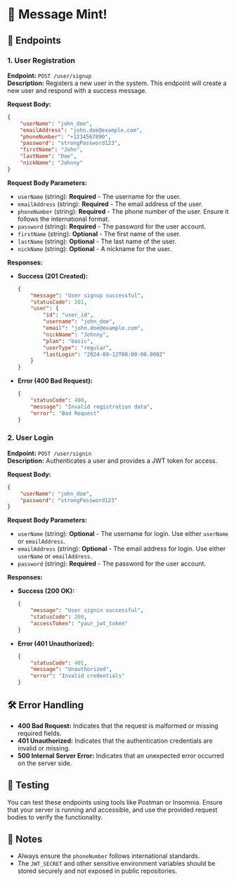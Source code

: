 # 🍃 Message Mint!

## 🚀 **Endpoints**

### 1. **User Registration**

**Endpoint:** `POST /user/signup`  
**Description:** Registers a new user in the system. This endpoint will create a new user and respond with a success message. 

**Request Body:**

```json
{
    "userName": "john_doe",
    "emailAddress": "john.doe@example.com",
    "phoneNumber": "+1234567890",
    "password": "strongPassword123",
    "firstName": "John",
    "lastName": "Doe",
    "nickName": "Johnny"
}
```

**Request Body Parameters:**
- `userName` (string): **Required** - The username for the user.
- `emailAddress` (string): **Required** - The email address of the user.
- `phoneNumber` (string): **Required** - The phone number of the user. Ensure it follows the international format.
- `password` (string): **Required** - The password for the user account.
- `firstName` (string): **Optional** - The first name of the user.
- `lastName` (string): **Optional** - The last name of the user.
- `nickName` (string): **Optional** - A nickname for the user.

**Responses:**

- **Success (201 Created):**
    ```json
    {
        "message": "User signup successful",
        "statusCode": 201,
        "user": {
            "id": "user_id",
            "username": "john_doe",
            "email": "john.doe@example.com",
            "nickName": "Johnny",
            "plan": "basic",
            "userType": "regular",
            "lastLogin": "2024-09-12T00:00:00.000Z"
        }
    }
    ```

- **Error (400 Bad Request):**
    ```json
    {
        "statusCode": 400,
        "message": "Invalid registration data",
        "error": "Bad Request"
    }
    ```

### 2. **User Login**

**Endpoint:** `POST /user/signin`  
**Description:** Authenticates a user and provides a JWT token for access. 

**Request Body:**

```json
{
    "userName": "john_doe",
    "password": "strongPassword123"
}
```

**Request Body Parameters:**
- `userName` (string): **Optional** - The username for login. Use either `userName` or `emailAddress`.
- `emailAddress` (string): **Optional** - The email address for login. Use either `userName` or `emailAddress`.
- `password` (string): **Required** - The password for the user account.

**Responses:**

- **Success (200 OK):**
    ```json
    {
        "message": "User signin successful",
        "statusCode": 200,
        "accessToken": "your_jwt_token"
    }
    ```

- **Error (401 Unauthorized):**
    ```json
    {
        "statusCode": 401,
        "message": "Unauthorized",
        "error": "Invalid credentials"
    }
    ```

## 🛠️ **Error Handling**

- **400 Bad Request:** Indicates that the request is malformed or missing required fields.
- **401 Unauthorized:** Indicates that the authentication credentials are invalid or missing.
- **500 Internal Server Error:** Indicates that an unexpected error occurred on the server side.

## 🧪 **Testing**

You can test these endpoints using tools like Postman or Insomnia. Ensure that your server is running and accessible, and use the provided request bodies to verify the functionality.

## 📌 **Notes**

- Always ensure the `phoneNumber` follows international standards.
- The `JWT_SECRET` and other sensitive environment variables should be stored securely and not exposed in public repositories.
